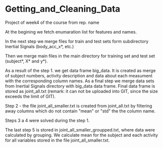 # Getting_and_Cleaning_Data

Project of week4 of the course from rep. name

At the begining we fetch enumaration list for features and names.

In the next step we merge files for train and test sets form subdirectory Inertial Signals (body_acc_x\*, etc.)

Then we merge main files in the main directory for training set and test set (subject\*, X\* and y\*).

As a result of the step 1. we get data frame big_data. It is created as merge of subject numbers, activity description and data about each measument with the corresponding column names. As a final step we merge data sets from Inertial Signals directory with big_data data frame. Final data frame is stored as joint_all.txt (remark: it can not be uploaded into GIT, since the size exceeds the limit of GIT).

Step 2 - the file joint_all_smaller.txt is created from joint_all.txt by filtering away columns which do not contain "mean" or "std" the the column name.

Steps 3 a 4 were solved during the step 1.

The last step 5 is stored in joint_all_smaller_groupped.txt, where data were calculated by grouping. We calculate mean for the subject and each activity for all variables stored in the file joint_all_smaller.txt.

